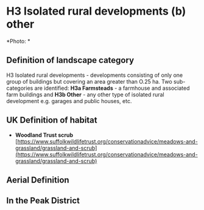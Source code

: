 # H3 Isolated rural developments (b) other


*Photo: *

## Definition of landscape category

H3 Isolated rural developments - developments consisting of only one group  of buildings but covering an area greater than O.25 ha. Two sub-categories are identified: **H3a Farmsteads** - a farmhouse and associated farm buildings and **H3b Other** - any other type of isolated rural development e.g. garages and public houses, etc.

## UK Definition of habitat

* **Woodland Trust scrub** [https://www.suffolkwildlifetrust.org/conservationadvice/meadows-and-grassland/grassland-and-scrub](https://www.suffolkwildlifetrust.org/conservationadvice/meadows-and-grassland/grassland-and-scrub)

## Aerial Definition



## In the Peak District
